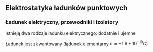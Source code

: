 ## Elektrostatyka ładunków punktowych

### Ładunek elektryczny, przewodniki i izolatory

Istnieją dwa rodzaje ładunku elektrycznego: dodatnie i ujemne

Ładunek jest zkwantowany (łądunek elementarny $e=-1.6 * 10^{-19} C$)
